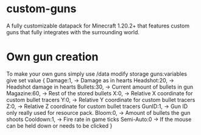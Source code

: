 # custom-guns
A fully customizable datapack for Minecraft 1.20.2+ that features custom guns that fully integrates with the surrounding world.

# Own gun creation
To make your own guns simply use
/data modify storage guns:variables give set value {
    Damage:1,       ->  Damage as in hearts
    Headshot:20,    ->  Headshot damage in hearts
    Bullets:30,     ->  Current amount of bullets in gun
    Magazine:60,    ->  Rest of the stored bullets
    X:0,            ->  Relative X coordinate for custom bullet tracers
    Y:0,            ->  Relative Y coordinate for custom bullet tracers
    Z:0,            ->  Relative Z coordinate for custom bullet tracers
    GunID:1,        ->  Gun ID only really used for resource pack.
    Bloom:0,        ->  Amount of bullets the gun shoots
    Cooldown:1,     ->  Fire rate in game ticks
    Semi-Auto:0     ->  If the mouse can be held down or needs to be clicked
}
